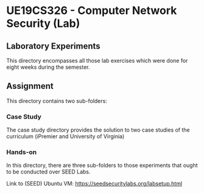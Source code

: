 # UE19CS326 - Computer Network Security (Lab)
## Laboratory Experiments
This directory encompasses all those lab exercises which were done for eight weeks during the semester.
## Assignment
This directory contains two sub-folders:
### Case Study
The case study directory provides the solution to two case studies of the curriculum (iPremier and University of Virginia)
### Hands-on
In this directory, there are three sub-folders to those experiments that ought to be conducted over SEED Labs.

Link to (SEED) Ubuntu VM: https://seedsecuritylabs.org/labsetup.html
